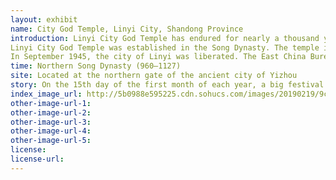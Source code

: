 ```yaml
---
layout: exhibit
name: City God Temple, Linyi City, Shandong Province
introduction: Linyi City God Temple has endured for nearly a thousand years with two temple sites and three temple constructions. 
Linyi City God Temple was established in the Song Dynasty. The temple is a two-storey building with a five-room hall in the backyard, mainly dedicated to the City God. There are also stone monuments, stone lions, stone horses and stone carvings inside and outside the courtyard. There is a square outside the gate. A great worship service is held on the 15th day of the first month, and temple fair activities are held for five days. 
In September 1945, the city of Linyi was liberated. The East China Bureau of the Central Committee of the Communist Party of China, the military headquarters of the New Fourth Army and the leading organs of the party, government and army of Shandong were moved to Linyi City. The City God Temple was converted to other uses. 
time: Northern Song Dynasty (960—1127)
site: Located at the northern gate of the ancient city of Yizhou
story: On the 15th day of the first month of each year, a big festival is held in the square in front of the temple, with incense and candles and three animals, namely a cow, a goat and a pig's head, on the case, gongs, drums and pipes are played. The monk officiates, while the governor, the county, the gentry, and the public worship City God on the sixteenth day of the year, once a year. The statue of City God was made of bronze at first but was later replaced by wooden ones. The wooden idol can sit or stand, and people carry it in a palanquin to tour the city, sing an extensive opera and catch the temple fair. The City God Temple Fair originated in the Song Dynasty and gradually took shape during the Yuan, Ming and Qing Dynasties, with annual temple fairs in spring and autumn. The temple fair provides a platform for the exchangingds between the city and the countryside, with mountain goods from Meng Shan, seafood from Lianyungang and Rizhao, leather goods from Yishui, and local products from Linyi and other plain areas. The stage in front of the temple renders opera, the teepees are for resting, and there are artists from the Cang Shan and Tan Cheng size stringing sheds, playing bamboo boards, playing the erhu, playing the willow qin singing small songs. In September 1945, Linyi was liberated and the leading organs of the party, government and military were relocated to Linyi City, with the City God Temple being used for other purposes. A congratulatory message from Chairman Mao Zedong and Commander-in-Chief Zhu De was read out at the meeting.
index_image_url: http://5b0988e595225.cdn.sohucs.com/images/20190219/9c0cf412fcd345798fe6c8af14bf15e9.jpeg
other-image-url-1: 
other-image-url-2: 
other-image-url-3: 
other-image-url-4: 
other-image-url-5: 
license:
license-url:
---
```

